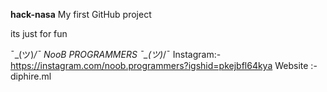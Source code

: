    **hack-nasa**
My first GitHub project

its just for fun




¯\_(ツ)_/¯ NooB PROGRAMMERS ¯\_(ツ)_/¯
Instagram:- https://instagram.com/noob.programmers?igshid=pkejbfl64kya
 Website :-diphire.ml
